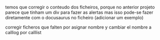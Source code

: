 temos que corregir o conteudo dos ficheiros, porque no anterior projeto parece que tinham um div para fazer as alertas mas isso pode-se fazer diretamente com o docusaurus no ficheiro (adicionar um exemplo)

corregir ficheros que falten por asignar nombre y cambiar el nombre a calllog por calllist